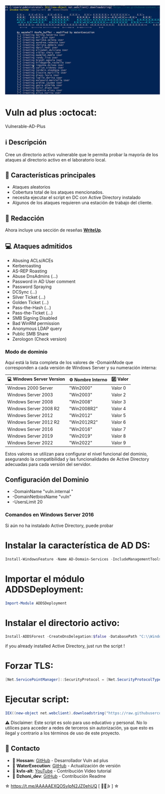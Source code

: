 ﻿![logo](https://github.com/AAAAAEXQOSyIpN2JZ0ehUQ/vulnerable-AD-plus/blob/master/Imagenes/vulnerable-AD-plus.png)

# Vuln ad plus :octocat:
Vulnerable-AD-Plus

## :information_source: Descripción
Cree un directorio activo vulnerable que le permita probar la mayoría de los ataques al directorio activo en el laboratorio local.

## :star2: Características principales

- Ataques aleatorios
- Cobertura total de los ataques mencionados.
- necesita ejecutar el script en DC con Active Directory instalado 
- Algunos de los ataques requieren una estación de trabajo del cliente.

## :bookmark_tabs: Redacción

Ahora incluye una sección de reseñas [**WriteUp**](WriteUp).

## :computer: Ataques admitidos

- Abusing ACLs/ACEs
- Kerberoasting
- AS-REP Roasting
- Abuse DnsAdmins (...)
- Password in AD User comment
- Password Spraying
- DCSync (...)
- Silver Ticket (...)
- Golden Ticket (...)
- Pass-the-Hash (...)
- Pass-the-Ticket (...)
- SMB Signing Disabled
- Bad WinRM permission
- Anonymous LDAP query
- Public SMB Share
- Zerologon (Check version)

### Modo de dominio

Aquí está la lista completa de los valores de -DomainMode que corresponden a cada versión de Windows Server y su numeración interna:

| :computer: Windows Server Version | :gear: Nombre Interno | :hash: Valor |
|-----------------------------------|-----------------------|--------------|
| Windows 2000 Server               | "Win2000"              | Valor 0      |
| Windows Server 2003               | "Win2003"              | Valor 2      |
| Windows Server 2008               | "Win2008"              | Valor 3      |
| Windows Server 2008 R2            | "Win2008R2"            | Valor 4      |
| Windows Server 2012               | "Win2012"              | Valor 5      |
| Windows Server 2012 R2            | "Win2012R2"            | Valor 6      |
| Windows Server 2016               | "Win2016"              | Valor 7      |
| Windows Server 2019               | "Win2019"              | Valor 8      |
| Windows Server 2022               | "Win2022"              | Valor 9      |

Estos valores se utilizan para configurar el nivel funcional del dominio, asegurando la compatibilidad y las funcionalidades de Active Directory adecuadas para cada versión del servidor.

## Configuración del Dominio

- -DomainName "vuln.internal "
- -DomainNetbiosName "vuln"
- -UsersLimit 20

### Comandos en Windows Server 2016 

Si aún no ha instalado Active Directory, puede probar

# Instalar la característica de AD DS: 
```powershell
Install-WindowsFeature -Name AD-Domain-Services -IncludeManagementTools
```

# Importar el módulo ADDSDeployment:
```powershell
Import-Module ADDSDeployment
```

# Instalar el directorio activo:
```powershell
Install-ADDSForest -CreateDnsDelegation:$false -DatabasePath "C:\\Windows\\NTDS" -DomainMode "7" -DomainName "vuln.internal " -DomainNetbiosName "vuln" -ForestMode "7" -InstallDns:$true -LogPath "C:\\Windows\\NTDS" -NoRebootOnCompletion:$false -SysvolPath "C:\\Windows\\SYSVOL" -Force:$true
```

if you already installed Active Directory, just run the script !

# Forzar TLS:
```powershell
[Net.ServicePointManager]::SecurityProtocol = [Net.SecurityProtocolType]::Tls12
```

# Ejecutar script:
```powershell
IEX((new-object net.webclient).downloadstring("https://raw.githubusercontent.com/AAAAAEXQOSyIpN2JZ0ehUQ/vulnerable-AD-plus/refs/heads/master/vulnadplus.ps1")); Invoke-VulnAD -UsersLimit 20 -DomainName "vuln.internal "
```

:warning: Disclaimer: Este script es solo para uso educativo y personal. No lo utilices para acceder a redes de terceros sin autorización, ya que esto es ilegal y contrario a los términos de uso de este proyecto.

## :email: Contacto 
* :busts_in_silhouette: **Hossam**: [GitHub](https://github.com/safebuffer/vulnerable-AD) - Desarrollador Vuln ad plus
* :busts_in_silhouette: **WaterExecution**: [GitHub](https://github.com/WaterExecution/vulnerable-AD-plus) - Actualización de versión
* :busts_in_silhouette: **kvlx-alt**: [YouTube](https://www.youtube.com/watch?v=s9dD_nINnkc&t=876s) - Contribución Video tutorial
* :busts_in_silhouette: **Dzhoni_dev**: [GitHub](https://github.com/AAAAAEXQOSyIpN2JZ0ehUQ/Wifite-Utility) - Contribución Readme

☆ https://t.me/AAAAAEXQOSyIpN2JZ0ehUQ [  ⃘⃤꙰✰ ] ☆
